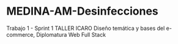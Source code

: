 # MEDINA-AM-Desinfecciones
Trabajo 1 - Sprint 1 TALLER ICARO Diseño temática y bases del e-commerce, Diplomatura Web Full Stack
